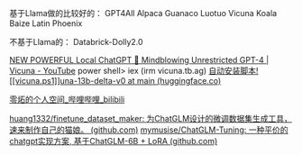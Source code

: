 基于Llama做的比较好的：
GPT4All
Alpaca
Guanaco
Luotuo
Vicuna
Koala
Baize
Latin Phoenix

不基于Llama的：
Databrick-Dolly2.0

[NEW POWERFUL Local ChatGPT 🤯 Mindblowing Unrestricted GPT-4 | Vicuna - YouTube](https://www.youtube.com/watch?v=ByV5w1ES38A&ab_channel=TroubleChute)
power shell> iex (irm vicuna.tb.ag)
[自动安装脚本![[vicuna.ps1]]una-13b-delta-v0 at main (huggingface.co)](https://huggingface.co/lmsys/vicuna-13b-delta-v0/tree/main)

[零炻的个人空间_哔哩哔哩_bilibili](https://space.bilibili.com/7990701/video)


[huang1332/finetune_dataset_maker: 为ChatGLM设计的微调数据集生成工具，速来制作自己的猫娘。 (github.com)](https://github.com/huang1332/finetune_dataset_maker)
[mymusise/ChatGLM-Tuning: 一种平价的chatgpt实现方案, 基于ChatGLM-6B + LoRA (github.com)](https://github.com/mymusise/ChatGLM-Tuning)
